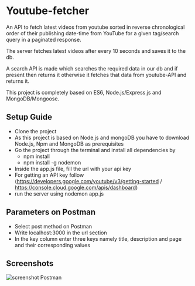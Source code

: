 # Youtube-fetcher
An API to fetch latest videos from youtube sorted in reverse chronological order of their publishing date-time from YouTube for a given tag/search query in a paginated response.  

The server fetches latest videos after every 10 seconds and saves it to the db.  

A search API is made which searches the required data in our db and if present then returns it otherwise it fetches that data from youtube-API and returns it.  

This project is completely based on ES6, Node.js/Express.js and MongoDB/Mongoose.

## Setup Guide
- Clone the project  
- As this project is based on Node.js and mongoDB you have to download Node.js, Npm and MongoDB as prerequisites  
- Go the project through the terminal and install all dependencies by   
  - npm install
  - npm install -g nodemon  
 - Inside the app.js file, fill the url with your api key
 - For getting an API key follow (https://developers.google.com/youtube/v3/getting-started / https://console.cloud.google.com/apis/dashboard)
 - run the server using nodemon app.js

## Parameters on Postman
  - Select post method on Postman 
  - Write localhost:3000 in the url section
  - In the key column enter three keys namely title, description and page and their corresponding values  
## Screenshots
  ![screenshot Postman](https://user-images.githubusercontent.com/62804076/163976618-fd3d5d46-fbd1-4bfc-89ec-0e15b964e801.png)


